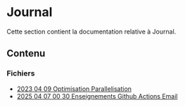 # Journal

Cette section contient la documentation relative à Journal.

## Contenu


### Fichiers

- [2023 04 09 Optimisation Parallelisation](./2023-04-09-optimisation-parallelisation.doctree)
- [2025 04 07 00 30 Enseignements Github Actions Email](./2025-04-07-00-30-Enseignements-GitHub-Actions-Email.doctree)
